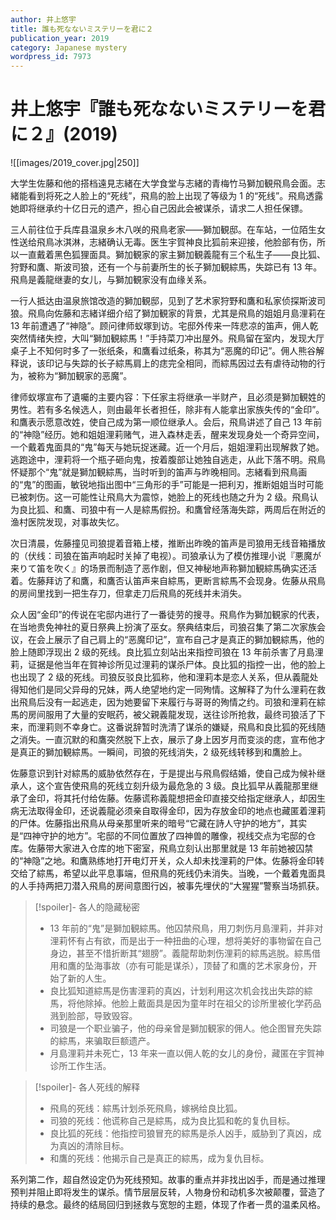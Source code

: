 ```yaml
---
author: 井上悠宇
title: 誰も死なないミステリーを君に２
publication_year: 2019
category: Japanese mystery
wordpress_id: 7973
---
```

# 井上悠宇『誰も死なないミステリーを君に２』(2019)

![[images/2019_cover.jpg|250]]

大学生佐藤和他的搭档遠見志緒在大学食堂与志緒的青梅竹马獅加観飛鳥会面。志緒能看到将死之人脸上的“死线”，飛鳥的脸上出现了等级为 1 的“死线”。飛鳥透露她即将继承约十亿日元的遗产，担心自己因此会被谋杀，请求二人担任保镖。

三人前往位于兵库县温泉乡木八咲的飛鳥老家——獅加観邸。在车站，一位陌生女性送给飛鳥冰淇淋，志緒确认无毒。医生宇賀神良比狐前来迎接，他脸部有伤，所以一直戴着黑色狐狸面具。獅加観家的家主獅加観義龍有三个私生子——良比狐、狩野和鷹、斯波司狼，还有一个与前妻所生的长子獅加観綜馬，失踪已有 13 年。飛鳥是義龍继妻的女儿，与獅加観家没有血缘关系。

一行人抵达由温泉旅馆改造的獅加観邸，见到了艺术家狩野和鷹和私家侦探斯波司狼。飛鳥向佐藤和志緒详细介绍了獅加観家的背景，尤其是飛鳥的姐姐月島浬莉在 13 年前遭遇了“神隐”。顾问律师蚁塚到访。宅邸外传来一阵悲凉的笛声，佣人乾突然情绪失控，大叫“獅加観綜馬！”手持菜刀冲出屋外。飛鳥留在室内，发现大厅桌子上不知何时多了一张纸条，和鷹看过纸条，称其为“恶魔的印记”。佣人熊谷解释说，该印记与失踪的长子綜馬肩上的痣完全相同，而綜馬因过去有虐待动物的行为，被称为“獅加観家的恶魔”。

律师蚁塚宣布了遺囑的主要内容：下任家主将继承一半财产，且必须是獅加観姓的男性。若有多名候选人，则由最年长者担任，除非有人能拿出家族失传的“金印”。和鷹表示愿意改姓，使自己成为第一顺位继承人。会后，飛鳥讲述了自己 13 年前的“神隐”经历。她和姐姐浬莉赌气，进入森林走丢，醒来发现身处一个奇异空间，一个戴着鬼面具的“鬼”每天与她玩捉迷藏。近一个月后，姐姐浬莉出现解救了她。逃跑途中，浬莉将一个瓶子砸向鬼，按着腹部让她独自逃走，从此下落不明。飛鳥怀疑那个“鬼”就是獅加観綜馬，当时听到的笛声与昨晚相同。志緒看到飛鳥画的“鬼”的图画，敏锐地指出图中“三角形的手”可能是一把利刃，推断姐姐当时可能已被刺伤。这一可能性让飛鳥大为震惊，她脸上的死线也随之升为 2 级。飛鳥认为良比狐、和鷹、司狼中有一人是綜馬假扮。和鷹曾经落海失踪，两周后在附近的渔村医院发现，对事故失忆。

次日清晨，佐藤撞见司狼提着音箱上楼，推断出昨晚的笛声是司狼用无线音箱播放的（伏线：司狼在笛声响起时关掉了电视）。司狼承认为了模仿推理小说『悪魔が来りて笛を吹く』的场景而制造了恶作剧，但又神秘地声称獅加観綜馬确实还活着。佐藤拜访了和鷹，和鷹否认笛声来自綜馬，更断言綜馬不会现身。佐藤从飛鳥的房间里找到一把生存刀，但拿走刀后飛鳥的死线并未消失。

众人因“金印”的传说在宅邸内进行了一番徒劳的搜寻。飛鳥作为獅加観家的代表，在当地贵免神社的夏日祭典上扮演了巫女。祭典结束后，司狼召集了第二次家族会议，在会上展示了自己肩上的“恶魔印记”，宣布自己才是真正的獅加観綜馬，他的脸上随即浮现出 2 级的死线。良比狐立刻站出来指控司狼在 13 年前杀害了月島浬莉，证据是他当年在賀神诊所见过浬莉的谋杀尸体。良比狐的指控一出，他的脸上也出现了 2 级的死线。司狼反驳良比狐称，他和浬莉本是恋人关系，但从義龍处得知他们是同父异母的兄妹，两人绝望地约定一同殉情。这解释了为什么浬莉在救出飛鳥后没有一起逃走，因为她要留下来履行与哥哥的殉情之约。司狼和浬莉在綜馬的房间服用了大量的安眠药，被父親義龍发现，送往诊所抢救，最终司狼活了下来，而浬莉则不幸身亡。这番说辞暂时洗清了谋杀的嫌疑，飛鳥和良比狐的死线随之消失。一直沉默的和鷹突然脱下上衣，展示了身上因岁月而变淡的痣，宣布他才是真正的獅加観綜馬。一瞬间，司狼的死线消失，2 级死线转移到和鷹脸上。

佐藤意识到针对綜馬的威胁依然存在，于是提出与飛鳥假结婚，使自己成为候补继承人，这个宣告使飛鳥的死线立刻升级为最危急的 3 级。良比狐早从義龍那里继承了金印，将其托付给佐藤。佐藤谎称義龍想把金印直接交给指定继承人，却因生病无法取得金印，还说義龍必须亲自取得金印，因为存放金印的地点也藏匿着浬莉的尸体。佐藤指出飛鳥从母亲那里听来的暗号“它藏在詩人守护的地方”，其实是“四神守护的地方”。宅邸的不同位置放了四神兽的雕像，视线交点为宅邸的仓库。佐藤带大家进入仓库的地下密室，飛鳥立刻认出那里就是 13 年前她被囚禁的“神隐”之地。和鷹熟练地打开电灯开关，众人却未找浬莉的尸体。佐藤将金印转交给了綜馬，希望以此平息事端，但飛鳥的死线仍未消失。当晚，一个戴着鬼面具的人手持两把刀潜入飛鳥的房间意图行凶，被事先埋伏的“大猩猩”警察当场抓获。

> [!spoiler]- 各人的隐藏秘密
> 
> - 13 年前的“鬼”是獅加観綜馬。他囚禁飛鳥，用刀刺伤月島浬莉，并非对浬莉怀有占有欲，而是出于一种扭曲的心理，想将美好的事物留在自己身边，甚至不惜折断其“翅膀”。義龍帮助刺伤浬莉的綜馬逃脱。綜馬借用和鷹的坠海事故（亦有可能是谋杀），顶替了和鷹的艺术家身份，开始了新的人生。
> - 良比狐知道綜馬是伤害浬莉的真凶，计划利用这次机会找出失踪的綜馬，将他除掉。他脸上戴面具是因为童年时在祖父的诊所里被化学药品溅到脸部，导致毁容。
> - 司狼是一个职业骗子，他的母亲曾是獅加観家的佣人。他企图冒充失踪的綜馬，来骗取巨额遗产。
> - 月島浬莉并未死亡，13 年来一直以佣人乾的女儿的身份，藏匿在宇賀神诊所工作生活。

> [!spoiler]- 各人死线的解释
> 
> - 飛鳥的死线：綜馬计划杀死飛鳥，嫁祸给良比狐。
> - 司狼的死线：他谎称自己是綜馬，成为良比狐和乾的复仇目标。
> - 良比狐的死线：他指控司狼冒充的綜馬是杀人凶手，威胁到了真凶，成为真凶的清除目标。
> - 和鷹的死线：他揭示自己是真正的綜馬，成为复仇目标。

系列第二作，超自然设定仍为死线预知。故事的重点并非找出凶手，而是通过推理预判并阻止即将发生的谋杀。情节层层反转，人物身份和动机多次被颠覆，营造了持续的悬念。最终的结局回归到拯救与宽恕的主题，体现了作者一贯的温柔风格。